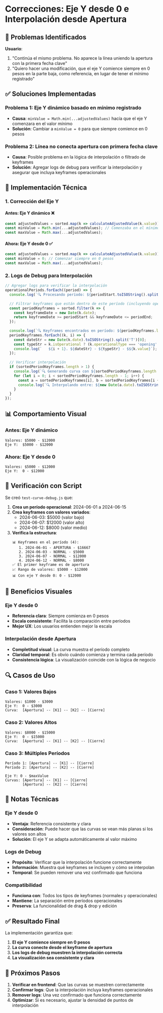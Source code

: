 # Correcciones: Eje Y desde 0 e Interpolación desde Apertura

## 🎯 Problemas Identificados

**Usuario**: 
1. "Continúa el mismo problema. No aparece la línea uniendo la apertura con la primera fecha clave"
2. "Quiero hacer una modificación, que el eje Y comience siempre en 0 pesos en la parte baja, como referencia, en lugar de tener el mínimo registrado"

## ✅ Soluciones Implementadas

### **Problema 1**: Eje Y dinámico basado en mínimo registrado
- **Causa**: `minValue = Math.min(...adjustedValues)` hacía que el eje Y comenzara en el valor mínimo
- **Solución**: Cambiar a `minValue = 0` para que siempre comience en 0 pesos

### **Problema 2**: Línea no conecta apertura con primera fecha clave
- **Causa**: Posible problema en la lógica de interpolación o filtrado de keyframes
- **Solución**: Agregar logs de debug para verificar la interpolación y asegurar que incluya keyframes operacionales

## 🔧 Implementación Técnica

### **1. Corrección del Eje Y**

#### **Antes**: Eje Y dinámico ❌
```javascript
const adjustedValues = sorted.map(k => calculateAdjustedValue(k.value));
const minValue = Math.min(...adjustedValues); // Comenzaba en el mínimo
const maxValue = Math.max(...adjustedValues);
```

#### **Ahora**: Eje Y desde 0 ✅
```javascript
const adjustedValues = sorted.map(k => calculateAdjustedValue(k.value));
const minValue = 0; // Comenzar siempre en 0 pesos
const maxValue = Math.max(...adjustedValues);
```

### **2. Logs de Debug para Interpolación**

```javascript
// Agregar logs para verificar la interpolación
operationalPeriods.forEach((period) => {
  console.log(`🔍 Procesando período: ${periodStart.toISOString().split('T')[0]} a ${periodEnd.toISOString().split('T')[0]}`);
  
  // Filtrar keyframes que están dentro de este período (incluyendo operacionales)
  const periodKeyframes = sorted.filter(k => {
    const keyframeDate = new Date(k.date);
    return keyframeDate >= periodStart && keyframeDate <= periodEnd;
  });
  
  console.log(`🔍 Keyframes encontrados en período: ${periodKeyframes.length}`);
  periodKeyframes.forEach((k, i) => {
    const dateStr = new Date(k.date).toISOString().split('T')[0];
    const typeStr = k.isOperational ? (k.operationalType === 'opening' ? 'APERTURA' : 'CIERRE') : 'NORMAL';
    console.log(`   ${i + 1}. ${dateStr} - ${typeStr} - $${k.value}`);
  });
  
  // Verificar interpolación
  if (sortedPeriodKeyframes.length > 1) {
    console.log(`🔍 Generando curva con ${sortedPeriodKeyframes.length - 1} segmentos`);
    for (let i = 0; i < sortedPeriodKeyframes.length - 1; i++) {
      const a = sortedPeriodKeyframes[i], b = sortedPeriodKeyframes[i + 1];
      console.log(`🔍 Interpolando entre: ${new Date(a.date).toISOString().split('T')[0]} y ${new Date(b.date).toISOString().split('T')[0]}`);
    }
  }
});
```

## 📊 Comportamiento Visual

### **Antes**: Eje Y dinámico
```
Valores: $5000 - $12000
Eje Y:  $5000 - $12000
```

### **Ahora**: Eje Y desde 0
```
Valores: $5000 - $12000
Eje Y:  0 - $12000
```

## 🧪 Verificación con Script

Se creó `test-curve-debug.js` que:

1. **Crea un período operacional**: 2024-06-01 a 2024-06-15
2. **Crea keyframes con valores variados**:
   - 2024-06-03: $5000 (valor bajo)
   - 2024-06-07: $12000 (valor alto)
   - 2024-06-12: $8000 (valor medio)
3. **Verifica la estructura**:
   ```
   📊 Keyframes en el período (4):
      1. 2024-06-01 - APERTURA - $16667
      2. 2024-06-03 - NORMAL - $5000
      3. 2024-06-07 - NORMAL - $12000
      4. 2024-06-12 - NORMAL - $8000
   ✅ El primer keyframe es de apertura
   📈 Rango de valores: $5000 - $12000
   📊 Con eje Y desde 0: 0 - $12000
   ```

## 🎨 Beneficios Visuales

### **Eje Y desde 0**
- **Referencia clara**: Siempre comienza en 0 pesos
- **Escala consistente**: Facilita la comparación entre períodos
- **Mejor UX**: Los usuarios entienden mejor la escala

### **Interpolación desde Apertura**
- **Completitud visual**: La curva muestra el período completo
- **Claridad temporal**: Es obvio cuándo comienza y termina cada período
- **Consistencia lógica**: La visualización coincide con la lógica de negocio

## 🔍 Casos de Uso

### **Caso 1: Valores Bajos**
```
Valores: $1000 - $3000
Eje Y:  0 - $3000
Curva:  [Apertura] -- [K1] -- [K2] -- [Cierre]
```

### **Caso 2: Valores Altos**
```
Valores: $8000 - $15000
Eje Y:  0 - $15000
Curva:  [Apertura] -- [K1] -- [K2] -- [Cierre]
```

### **Caso 3: Múltiples Períodos**
```
Período 1: [Apertura] -- [K1] -- [Cierre]
Período 2: [Apertura] -- [K2] -- [Cierre]

Eje Y: 0 - $maxValue
Curvas: [Apertura] -- [K1] -- [Cierre]
        [Apertura] -- [K2] -- [Cierre]
```

## 📝 Notas Técnicas

### **Eje Y desde 0**
- **Ventaja**: Referencia consistente y clara
- **Consideración**: Puede hacer que las curvas se vean más planas si los valores son altos
- **Solución**: El eje Y se adapta automáticamente al valor máximo

### **Logs de Debug**
- **Propósito**: Verificar que la interpolación funcione correctamente
- **Información**: Muestra qué keyframes se incluyen y cómo se interpolan
- **Temporal**: Se pueden remover una vez confirmado que funciona

### **Compatibilidad**
- **Funciona con**: Todos los tipos de keyframes (normales y operacionales)
- **Mantiene**: La separación entre períodos operacionales
- **Preserva**: La funcionalidad de drag & drop y edición

## ✅ Resultado Final

La implementación garantiza que:
1. **El eje Y comience siempre en 0 pesos**
2. **La curva conecte desde el keyframe de apertura**
3. **Los logs de debug muestren la interpolación correcta**
4. **La visualización sea consistente y clara**

## 🔧 Próximos Pasos

1. **Verificar en frontend**: Que las curvas se muestren correctamente
2. **Confirmar logs**: Que la interpolación incluya keyframes operacionales
3. **Remover logs**: Una vez confirmado que funciona correctamente
4. **Optimizar**: Si es necesario, ajustar la densidad de puntos de interpolación 